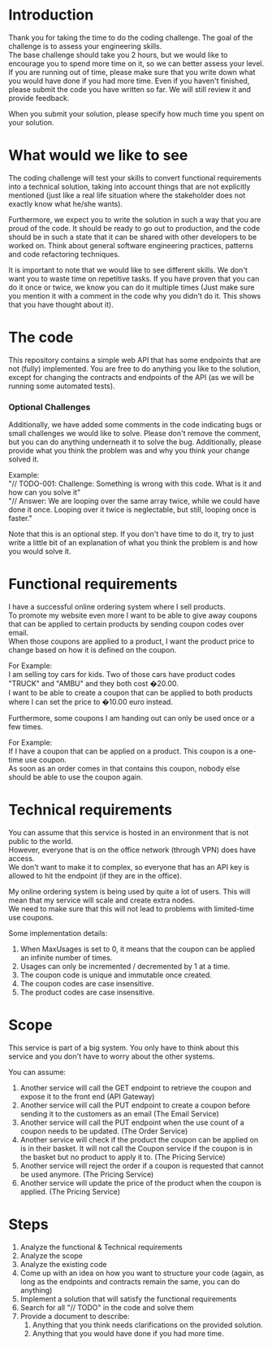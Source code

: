 # Introduction
Thank you for taking the time to do the coding challenge. The goal of the challenge is to assess your engineering skills.  
The base challenge should take you 2 hours, but we would like to encourage you to spend more time on it, so we can better assess your level.
If you are running out of time, please make sure that you write down what you would have done if you had more time. Even if you haven't finished, please submit the code you have written so far. We will still review it and provide feedback.

When you submit your solution, please specify how much time you spent on your solution.

# What would we like to see
The coding challenge will test your skills to convert functional requirements into a technical solution, taking into account things that are not explicitly mentioned (just like a real life situation where the stakeholder does not exactly know what he/she wants).    

Furthermore, we expect you to write the solution in such a way that you are proud of the code. It should be ready to go out to production, and the code should be in such a state that it can be shared with other developers to be worked on. Think about general software engineering practices, patterns and code refactoring techniques.    

It is important to note that we would like to see different skills. We don't want you to waste time on repetitive tasks. If you have proven that you can do it once or twice, we know you can do it multiple times (Just make sure you mention it with a comment in the code why you didn't do it. This shows that you have thought about it). 

# The code
This repository contains a simple web API that has some endpoints that are not (fully) implemented. You are free to do anything you like to the solution, except for changing the contracts and endpoints of the API (as we will be running some automated tests).    

### Optional Challenges
Additionally, we have added some comments in the code indicating bugs or small challenges we would like to solve. Please don't remove the comment, but you can do anything underneath it to solve the bug. Additionally, please provide what you think the problem was and why you think your change solved it.    

Example:   
"// TODO-001: Challenge: Something is wrong with this code. What is it and how can you solve it"  
"// Answer: We are looping over the same array twice, while we could have done it once. Looping over it twice is neglectable, but still, looping once is faster."

Note that this is an optional step. If you don't have time to do it, try to just write a little bit of an explanation of what you think the problem is and how you would solve it.

# Functional requirements
I have a successful online ordering system where I sell products.  
To promote my website even more I want to be able to give away coupons that can be applied to certain products by sending coupon codes over email.  
When those coupons are applied to a product, I want the product price to change based on how it is defined on the coupon.    

For Example:  
I am selling toy cars for kids. Two of those cars have product codes "TRUCK" and "AMBU" and they both cost �20.00.   
I want to be able to create a coupon that can be applied to both products where I can set the price to �10.00 euro instead.    

Furthermore, some coupons I am handing out can only be used once or a few times.    

For Example:  
If I have a coupon that can be applied on a product. This coupon is a one-time use coupon.  
As soon as an order comes in that contains this coupon, nobody else should be able to use the coupon again.    

# Technical requirements
You can assume that this service is hosted in an environment that is not public to the world.   
However, everyone that is on the office network (through VPN) does have access.  
We don't want to make it to complex, so everyone that has an API key is allowed to hit the endpoint (if they are in the office).    

My online ordering system is being used by quite a lot of users. This will mean that my service will scale and create extra nodes.  
We need to make sure that this will not lead to problems with limited-time use coupons.    

Some implementation details:  
1. When MaxUsages is set to 0, it means that the coupon can be applied an infinite number of times.
2. Usages can only be incremented / decremented by 1 at a time.
3. The coupon code is unique and immutable once created.
4. The coupon codes are case insensitive.
5. The product codes are case insensitive. 

# Scope
This service is part of a big system. You only have to think about this service and you don't have to worry about the other systems.    

You can assume:  
1. Another service will call the GET endpoint to retrieve the coupon and expose it to the front end (API Gateway)
2. Another service will call the PUT endpoint to create a coupon before sending it to the customers as an email (The Email Service)
3. Another service will call the PUT endpoint when the use count of a coupon needs to be updated. (The Order Service)
4. Another service will check if the product the coupon can be applied on is in their basket. It will not call the Coupon service if the coupon is in the basket but no product to apply it to. (The Pricing Service)
5. Another service will reject the order if a coupon is requested that cannot be used anymore. (The Pricing Service)
6. Another service will update the price of the product when the coupon is applied. (The Pricing Service)

# Steps
1. Analyze the functional & Technical requirements
2. Analyze the scope
3. Analyze the existing code
4. Come up with an idea on how you want to structure your code (again, as long as the endpoints and contracts remain the same, you can do anything)
5. Implement a solution that will satisfy the functional requirements
6. Search for all "// TODO" in the code and solve them
7. Provide a document to describe:
    1. Anything that you think needs clarifications on the provided solution.
    2. Anything that you would have done if you had more time.